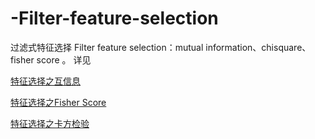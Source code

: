 # -Filter-feature-selection
 过滤式特征选择 Filter feature selection：mutual information、chisquare、fisher score 。
 详见
 
 [特征选择之互信息](https://blog.csdn.net/qq_39923466/article/details/105523259)
 
[特征选择之Fisher Score](https://blog.csdn.net/qq_39923466/article/details/105539153)

[特征选择之卡方检验](https://blog.csdn.net/qq_39923466/article/details/105520015)
